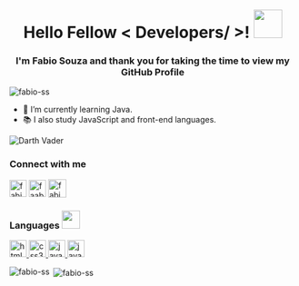 <h1 align="center"> Hello Fellow < Developers/ >! <img src = "https://raw.githubusercontent.com/MartinHeinz/MartinHeinz/master/wave.gif" width = 50px> </h1>
<h3 align="center">I'm Fabio Souza and thank you for taking the time to view my GitHub Profile</h3>

<p align="left"> <img src="https://komarev.com/ghpvc/?username=fabio-ss&label=Profile%20views&color=0e75b6&style=flat" alt="fabio-ss" /> </p>

- 📌 I’m currently learning Java.
- 📚 I also study JavaScript and front-end languages.

<img alt="Darth Vader" src="https://media1.tenor.com/images/bcc57fab127d1b52b6607cc0f191d10e/tenor.gif?itemid=10788278.gif"/>

<h3 align="left">Connect with me</h3>
<p align="left">
  
<a href="https://linkedin.com/in/fabio-ss" target="blank">
  <img align="center" src="https://img.shields.io/badge/LinkedIn-0077B5?style=for-the-badge&logo=linkedin&logoColor=white" alt="fabio-ss" height="30"/></a>

<a href="https://twitter.com/faabioosouza" target="blank">
  <img align="center" src="https://img.shields.io/badge/Twitter-1DA1F2?style=for-the-badge&logo=twitter&logoColor=white" alt="faabioosouza" height="30"/></a>

  <a href="https://medium.com/@fabio-ss" target="blank">
  <img align="center" src="https://img.shields.io/badge/Medium-12100E?style=for-the-badge&logo=medium&logoColor=white" alt="fabio-ss" height="32"/></a>
</p>

<h3>Languages
<img src = "https://media2.giphy.com/media/QssGEmpkyEOhBCb7e1/giphy.gif?cid=ecf05e47a0n3gi1bfqntqmob8g9aid1oyj2wr3ds3mg700bl&rid=giphy.gif" width = 32px>
</h3>

<p align="left">
  <a href="https://www.w3.org/html/" target="_blank"> 
    <img src="https://img.shields.io/badge/HTML5-E34F26?style=for-the-badge&logo=html5&logoColor=white" alt="html5" height="30"/> </a> 
    
  <a href="https://www.w3schools.com/css/" target="_blank"> 
    <img src="https://img.shields.io/badge/CSS3-1572B6?style=for-the-badge&logo=css3&logoColor=white" alt="css3" height="30"/> </a> 
  
  <a href="https://www.java.com" target="_blank"> 
    <img src="https://img.shields.io/badge/Java-ED8B00?style=for-the-badge&logo=java&logoColor=white" alt="java" height="30"/> </a> 

  <a href="https://developer.mozilla.org/en-US/docs/Web/JavaScript" target="_blank"> 
    <img src="https://img.shields.io/badge/JavaScript-F7DF1E?style=for-the-badge&logo=javascript&logoColor=black" alt="javascript" height="30"/> </a> </p>

<p><img align="left" src="https://github-readme-stats.vercel.app/api/top-langs/?username=fabio-ss&layout=compact&theme=react" alt="fabio-ss" /></p>
<p>&nbsp;<img align="center" src="https://github-readme-stats.vercel.app/api?username=fabio-ss&show_icons=true&theme=react" alt="fabio-ss" /></p>
